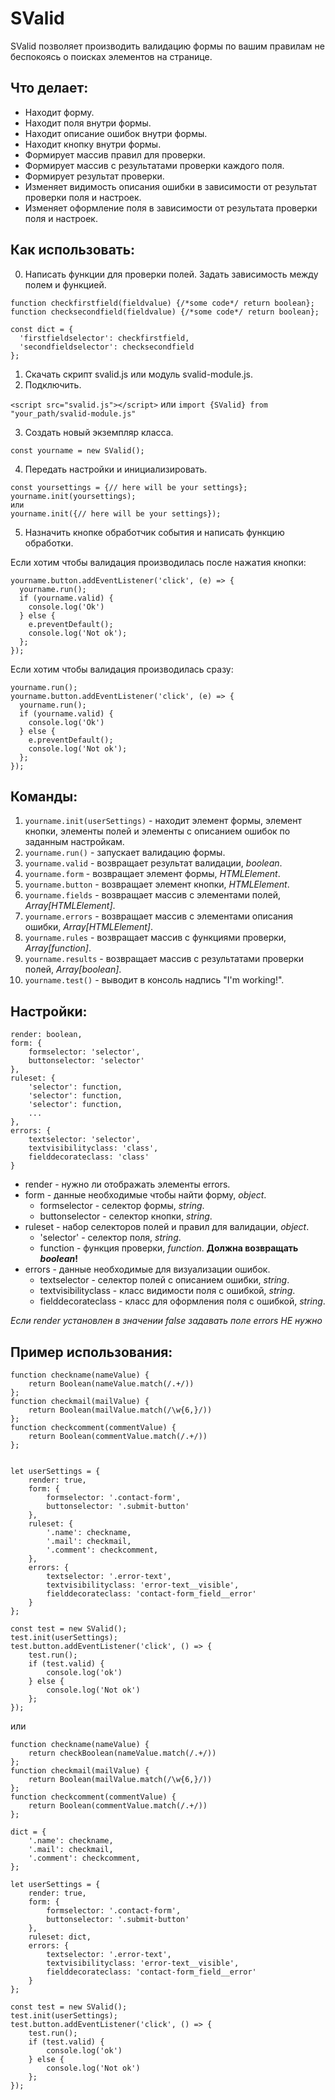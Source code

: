 # SValid

SValid позволяет производить валидацию формы по вашим правилам не беспокоясь о поисках элементов на странице.

## Что делает:

* Находит форму.
* Находит поля внутри формы.
* Находит описание ошибок внутри формы.
* Находит кнопку внутри формы.
* Формирует массив правил для проверки.
* Формирует массив с результатами проверки каждого поля.
* Формирует результат проверки.
* Изменяет видимость описания ошибки в зависимости от результат проверки поля и настроек.
* Изменяет оформление поля в зависимости от результата проверки поля и настроек.

## Как использовать:

0. Написать функции для проверки полей. Задать зависимость между полем и функцией.

```
function checkfirstfield(fieldvalue) {/*some code*/ return boolean};
function checksecondfield(fieldvalue) {/*some code*/ return boolean};

const dict = {
  'firstfieldselector': checkfirstfield,
  'secondfieldselector': checksecondfield
};
```

1. Скачать скрипт svalid.js или модуль svalid-module.js.
2. Подключить.

  `<script src="svalid.js"></script>`
  или
  `import {SValid} from "your_path/svalid-module.js"`

3. Создать новый экземпляр класса.

  `const yourname = new SValid();`
  
4. Передать настройки и инициализировать.
  
  ```
  const yoursettings = {// here will be your settings};
  yourname.init(yoursettings);
  или
  yourname.init({// here will be your settings});
  ```

5. Назначить кнопке обработчик события и написать функцию обработки.

Если хотим чтобы валидация производилась после нажатия кнопки:

  ```
  yourname.button.addEventListener('click', (e) => {
    yourname.run();
    if (yourname.valid) {
      console.log('Ok')
    } else {
      e.preventDefault();
      console.log('Not ok');
    };
  });
  ```

Если хотим чтобы валидация производилась сразу:

  ```
  yourname.run();
  yourname.button.addEventListener('click', (e) => {
    yourname.run();
    if (yourname.valid) {
      console.log('Ok')
    } else {
      e.preventDefault();
      console.log('Not ok');
    };
  });
  ```


## Команды:

1. `yourname.init(userSettings)` - находит элемент формы, элемент кнопки, элементы полей и элементы с описанием ошибок по заданным настройкам.
2. `yourname.run()` - запускает валидацию формы.
3. `yourname.valid` - возвращает результат валидации, *boolean*.
4. `yourname.form` - возвращает элемент формы, *HTMLElement*.
5. `yourname.button` - возвращает элемент кнопки, *HTMLElement*.
6. `yourname.fields` - возвращает массив с элементами полей, *Array[HTMLElement]*.
7. `yourname.errors` - возвращает массив с элементами описания ошибки, *Array[HTMLElement]*.
8. `yourname.rules` - возвращает массив с функциями проверки, *Array[function]*.
9. `yourname.results` - возвращает массив с результатами проверки полей, *Array[boolean]*.
10. `yourname.test()` - выводит в консоль надпись "I'm working!".

## Настройки:

```
render: boolean,
form: {
    formselector: 'selector',
    buttonselector: 'selector'
},
ruleset: {
    'selector': function,
    'selector': function,
    'selector': function,
    ...
},
errors: {
    textselector: 'selector',
    textvisibilityclass: 'class',
    fielddecorateclass: 'class'
}
```

* render - нужно ли отображать элементы errors.
* form - данные необходимые чтобы найти форму, *object*.
  - formselector - селектор формы, *string*.
  - buttonselector - селектор кнопки, *string*.
* ruleset - набор селекторов полей и правил для валидации, *object*.
  - 'selector' - селектор поля, *string*.
  - function - функция проверки, *function*. **Должна возвращать *boolean*!**
* errors - данные необходимые для визуализации ошибок.
  - textselector - селектор полей с описанием ошибки, *string*.
  - textvisibilityclass - класс видимости поля с ошибкой, *string*.
  - fielddecorateclass - класс для оформления поля с ошибкой, *string*.

*Если render установлен в значении false задавать поле errors НЕ нужно*

## Пример использования:

```
function checkname(nameValue) {
    return Boolean(nameValue.match(/.+/))
};
function checkmail(mailValue) {
    return Boolean(mailValue.match(/\w{6,}/))
};
function checkcomment(commentValue) {
    return Boolean(commentValue.match(/.+/))
};


let userSettings = {
    render: true,
    form: {
        formselector: '.contact-form',
        buttonselector: '.submit-button'
    },
    ruleset: {
        '.name': checkname,
        '.mail': checkmail,
        '.comment': checkcomment,
    },
    errors: {
        textselector: '.error-text',
        textvisibilityclass: 'error-text__visible',
        fielddecorateclass: 'contact-form_field__error'
    }
};

const test = new SValid();
test.init(userSettings);
test.button.addEventListener('click', () => {
    test.run();
    if (test.valid) {
        console.log('ok')
    } else {
        console.log('Not ok')
    };
});
```

или

```
function checkname(nameValue) {
    return checkBoolean(nameValue.match(/.+/))
};
function checkmail(mailValue) {
    return Boolean(mailValue.match(/\w{6,}/))
};
function checkcomment(commentValue) {
    return Boolean(commentValue.match(/.+/))
};

dict = {
    '.name': checkname,
    '.mail': checkmail,
    '.comment': checkcomment,
};

let userSettings = {
    render: true,
    form: {
        formselector: '.contact-form',
        buttonselector: '.submit-button'
    },
    ruleset: dict,
    errors: {
        textselector: '.error-text',
        textvisibilityclass: 'error-text__visible',
        fielddecorateclass: 'contact-form_field__error'
    }
};

const test = new SValid();
test.init(userSettings);
test.button.addEventListener('click', () => {
    test.run();
    if (test.valid) {
        console.log('ok')
    } else {
        console.log('Not ok')
    };
});
```